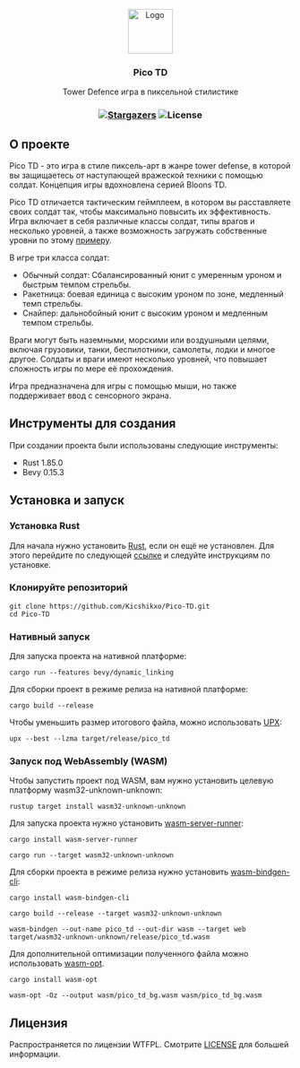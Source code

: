 <p align="center">
  <a href="https://github.com/Kicshikxo/Pico-TD">
    <img src="https://raw.githubusercontent.com/Kicshikxo/Pico-TD/main/build/windows/icon.ico" alt="Logo" width="80" height="80">
  </a>

  <h3 align="center">Pico TD</h3>

  <p align="center">
    Tower Defence игра в пиксельной стилистике
  </p>
</p>

### <p align="center">[![Stargazers](https://img.shields.io/github/stars/Kicshikxo/Pico-TD?style=social)](https://google.com) ![License](https://img.shields.io/github/license/Kicshikxo/Pico-TD)</p>

## О проекте

Pico TD - это игра в стиле пиксель-арт в жанре tower defense, в которой вы защищаетесь от наступающей вражеской техники с помощью солдат. Концепция игры вдохновлена серией Bloons TD.

Pico TD отличается тактическим геймплеем, в котором вы расставляете своих солдат так, чтобы максимально повысить их эффективность. Игра включает в себя различные классы солдат, типы врагов и несколько уровней, а также возможность загружать собственные уровни по этому [примеру](https://github.com/Kicshikxo/Pico-TD/blob/main/assets/levels/example.ron).

В игре три класса солдат:

-   Обычный солдат: Сбалансированный юнит с умеренным уроном и быстрым темпом стрельбы.
-   Ракетница: боевая единица с высоким уроном по зоне, медленный темп стрельбы.
-   Снайпер: дальнобойный юнит с высоким уроном и медленным темпом стрельбы.

Враги могут быть наземными, морскими или воздушными целями, включая грузовики, танки, беспилотники, самолеты, лодки и многое другое. Солдаты и враги имеют несколько уровней, что повышает сложность игры по мере её прохождения.

Игра предназначена для игры с помощью мыши, но также поддерживает ввод с сенсорного экрана.

## Инструменты для создания

<p>При создании проекта были использованы следующие инструменты:</p>

-   Rust 1.85.0
-   Bevy 0.15.3

## Установка и запуск

### Установка Rust

Для начала нужно установить [Rust](https://www.rust-lang.org/), если он ещё не установлен. Для этого перейдите по следующей [ссылке](https://www.rust-lang.org/tools/install) и следуйте инструкциям по установке.

### Клонируйте репозиторий

```shell
git clone https://github.com/Kicshikxo/Pico-TD.git
cd Pico-TD
```

### Нативный запуск

Для запуска проекта на нативной платформе:

```shell
cargo run --features bevy/dynamic_linking
```

Для сборки проект в режиме релиза на нативной платформе:

```shell
cargo build --release
```

Чтобы уменьшить размер итогового файла, можно использовать [UPX](https://github.com/upx/upx):

```shell
upx --best --lzma target/release/pico_td
```

### Запуск под WebAssembly (WASM)

Чтобы запустить проект под WASM, вам нужно установить целевую платформу wasm32-unknown-unknown:

```shell
rustup target install wasm32-unknown-unknown
```

Для запуска проекта нужно установить [wasm-server-runner](https://github.com/jakobhellermann/wasm-server-runner):

```shell
cargo install wasm-server-runner
```

```shell
cargo run --target wasm32-unknown-unknown
```

Для сборки проекта в режиме релиза нужно установить [wasm-bindgen-cli](https://github.com/rustwasm/wasm-bindgen):

```shell
cargo install wasm-bindgen-cli
```

```shell
cargo build --release --target wasm32-unknown-unknown

wasm-bindgen --out-name pico_td --out-dir wasm --target web target/wasm32-unknown-unknown/release/pico_td.wasm
```

Для дополнительной оптимизации полученного файла можно использовать [wasm-opt](https://github.com/WebAssembly/binaryen).

```shell
cargo install wasm-opt
```

```shell
wasm-opt -Oz --output wasm/pico_td_bg.wasm wasm/pico_td_bg.wasm
```

## Лицензия

Распространяется по лицензии WTFPL. Смотрите [LICENSE](https://github.com/Kicshikxo/Pico-TD/blob/main/LICENSE.md) для большей информации.
